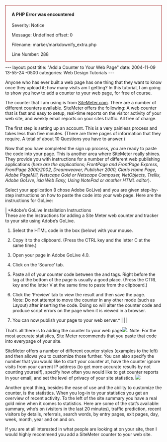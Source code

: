 <div style="border:1px solid #990000;padding-left:20px;margin:0 0 10px 0;">

<h4>A PHP Error was encountered</h4>

<p>Severity: Notice</p>
<p>Message:  Undefined offset: 0</p>
<p>Filename: marker/markdownify_extra.php</p>
<p>Line Number: 288</p>

</div>---
layout: post
title:  "Add a Counter to Your Web Page"
date:   2004-11-09 13-55-24 -0500
categories: Web Design Tutorials
---

Anyone who has ever built a web page has one thing that they want to know once they upload it; how many visits am I getting? In this tutorial, I am going to show you how to add a counter to your web page, for free of course.

The counter that I am using is from [SiteMeter.com][1]. There are a number of different counters available. SiteMeter offers the following: A web counter that is fast and easy to setup, real-time reports on the visitor activity of your web site, and weekly email reports on your sites traffic. All free of charge.

The first step is setting up an account. This is a very painless process and takes less than five minutes. (There are three pages of information that they require. A total of about 10 Questions you have to answer.)

Now that you have completed the sign up process, you are ready to paste the code into your page. This is another area where SiteMeter really shines. They provide you with instructions for a number of different web publishing applications (*here are the applications; FrontPage and FrontPage Express, FrontPage 2000/2002, Dreamweaver, Publisher 2000, Claris Home Page, Adobe PageMill, Netscape Gold or Netscape Composer, NetObjects, Trellix, Adobe GoLive, ixla Web Easy, Using NotePad or another HTML editor*). 

Select your application (I chose Adobe GoLive) and you are given step-by-step instructions on how to paste the code into your web page. Here are the instructions for GoLive:

| *Adobe’s GoLive Installation Instructions  
These are the instructions for adding a Site Meter web counter and tracker to your site using Adobe’s GoLive.  
  
1. Select the HTML code in the box (below) with your mouse.  
  
2. Copy it to the clipboard. (Press the CTRL key and the letter C at the same time.)  
  
3. Open your page in Adobe GoLive 4.0.  
  
4. Click on the ‘Source’ tab.  
  
5. Paste all of your counter code between the <body> and </body> tags. Right before the </body> tag at the bottom of the page is usually a good place. (Press the CTRL key and the letter V at the same time to paste from the clipboard.)  
  
6. Click the ‘Preview’ tab to view the result and then save the page.  
Note: Do not attempt to move the counter in any other mode (such as Layout) after inserting the code. Doing so will alter the counter code and produce script errors on the page when it is viewed in a browser.  
  
7. You can now publish your page to your web server.* |
||

That’s all there is to adding the counter to your web page![][2]. Note: For the most accurate statistics, Site Meter recommends that you paste that code into everypage of your site.

SiteMeter offers a number of different counter styles (examples to the left) and then allows you to customize those further. You can also specify the number that you would like to start your counter at, have the counter ignore visits from your current IP address (to get more accurate results by not counting yourself), specify how often you would like to get counter reports in your email, and set the level of privacy of your site statistics. ![][3]

Another great thing, besides the ease of use and the ability to customize the counter, is the statistics. When you log-in to your statistics you get an overview of recent activity. To the left of the site summary you have a real gold mine when it comes to statistics. Here are some of the stat’s available: summary, who’s on (visitors in the last 20 minutes), traffic prediction, recent visitors by details, referrals, search words, by entry pages, exit pages, day, week, month, year and on and on. 

If you are at all interested in what people are looking at on your site, then I would highly recommend you add a SiteMeter counter to your web site.

 [1]: http://sm6.sitemeter.com/default.asp?action=newaccount
 [2]: http://www.gbradhopkins.com/images/webdesign/counter/counter-image.jpg
 [3]: http://www.gbradhopkins.com/images/webdesign/counter/counter-stats.jpg


